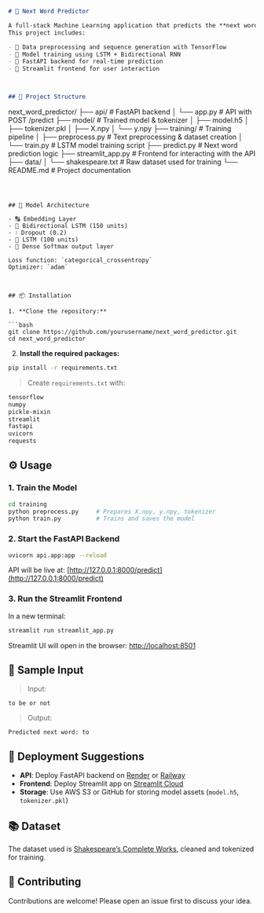 


```markdown
# 🧠 Next Word Predictor

A full-stack Machine Learning application that predicts the **next word** in a given sentence using a deep learning model trained on Shakespeare's text.  
This project includes:

- 🔄 Data preprocessing and sequence generation with TensorFlow
- 🧠 Model training using LSTM + Bidirectional RNN
- 🚀 FastAPI backend for real-time prediction
- 🎨 Streamlit frontend for user interaction



## 📁 Project Structure

```

next\_word\_predictor/
├── api/                    # FastAPI backend
│   └── app.py              # API with POST /predict
├── model/                  # Trained model & tokenizer
│   ├── model.h5
│   ├── tokenizer.pkl
│   ├── X.npy
│   └── y.npy
├── training/               # Training pipeline
│   ├── preprocess.py       # Text preprocessing & dataset creation
│   └── train.py            # LSTM model training script
├── predict.py              # Next word prediction logic
├── streamlit\_app.py        # Frontend for interacting with the API
├── data/
│   └── shakespeare.txt     # Raw dataset used for training
└── README.md               # Project documentation

````



## 🧪 Model Architecture

- 🔠 Embedding Layer
- 🔁 Bidirectional LSTM (150 units)
- 💧 Dropout (0.2)
- 🔁 LSTM (100 units)
- 🧮 Dense Softmax output layer

Loss function: `categorical_crossentropy`  
Optimizer: `adam`



## 📦 Installation

1. **Clone the repository:**

```bash
git clone https://github.com/yourusername/next_word_predictor.git
cd next_word_predictor
````

2. **Install the required packages:**

```bash
pip install -r requirements.txt
```

> Create `requirements.txt` with:

```txt
tensorflow
numpy
pickle-mixin
streamlit
fastapi
uvicorn
requests
```



## ⚙️ Usage

### 1. Train the Model

```bash
cd training
python preprocess.py     # Prepares X.npy, y.npy, tokenizer
python train.py          # Trains and saves the model
```

### 2. Start the FastAPI Backend

```bash
uvicorn api.app:app --reload
```

API will be live at: [http://127.0.0.1:8000/predict](http://127.0.0.1:8000/predict)

### 3. Run the Streamlit Frontend

In a new terminal:

```bash
streamlit run streamlit_app.py
```

Streamlit UI will open in the browser: [http://localhost:8501](http://localhost:8501)



## 📌 Sample Input

> Input:

```
to be or not
```

> Output:

```
Predicted next word: to
```



## 🚀 Deployment Suggestions

* **API**: Deploy FastAPI backend on [Render](https://render.com) or [Railway](https://railway.app)
* **Frontend**: Deploy Streamlit app on [Streamlit Cloud](https://streamlit.io/cloud)
* **Storage**: Use AWS S3 or GitHub for storing model assets (`model.h5`, `tokenizer.pkl`)



## 📚 Dataset

The dataset used is [Shakespeare’s Complete Works](https://ocw.mit.edu/ans7870/6/6.005/s16/psets/ps1/shakespeare.txt), cleaned and tokenized for training.


## 🤝 Contributing

Contributions are welcome! Please open an issue first to discuss your idea.





